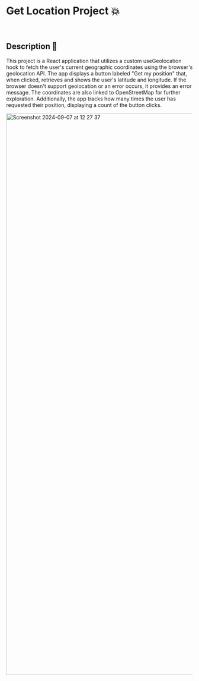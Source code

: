 # Get Location Project 💥

<br />

## Description 💬

This project is a React application that utilizes a custom useGeolocation hook to fetch the user's current geographic coordinates using the browser's geolocation API. The app displays a button labeled "Get my position" that, when clicked, retrieves and shows the user's latitude and longitude. If the browser doesn't support geolocation or an error occurs, it provides an error message. The coordinates are also linked to OpenStreetMap for further exploration. Additionally, the app tracks how many times the user has requested their position, displaying a count of the button clicks.

<img width="1512" alt="Screenshot 2024-09-07 at 12 27 37" src="https://github.com/user-attachments/assets/abeb8713-2540-401e-b405-1c42fe59adc6">
